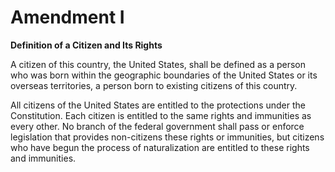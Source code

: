 # Amendment I
**Definition of a Citizen and Its Rights**

A citizen of this country, the United States, shall be defined as a
person who was born within the geographic boundaries of the United States
or its overseas territories, a person born to existing citizens of
this country.

All citizens of the United States are entitled to the protections under the
Constitution. Each citizen is entitled to the same rights and immunities as
every other. No branch of the federal government shall pass or enforce
legislation that provides non-citizens these rights or immunities, but
citizens who have begun the process of naturalization are entitled to these
rights and immunities.
